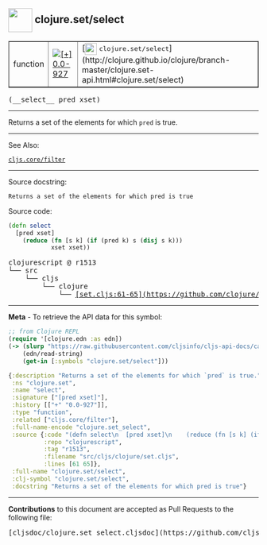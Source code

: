 ## <img width="48px" valign="middle" src="http://i.imgur.com/Hi20huC.png"> clojure.set/select

 <table border="1">
<tr>

<td>function</td>
<td><a href="https://github.com/cljsinfo/cljs-api-docs/tree/0.0-927"><img valign="middle" alt="[+] 0.0-927" src="https://img.shields.io/badge/+-0.0--927-lightgrey.svg"></a> </td>
<td>
[<img height="24px" valign="middle" src="http://i.imgur.com/1GjPKvB.png"> <samp>clojure.set/select</samp>](http://clojure.github.io/clojure/branch-master/clojure.set-api.html#clojure.set/select)
</td>
</tr>
</table>

 <samp>
(__select__ pred xset)<br>
</samp>

---

Returns a set of the elements for which `pred` is true.

---


See Also:

[`cljs.core/filter`](cljs.core_filter.md)<br>

---

Source docstring:

```
Returns a set of the elements for which pred is true
```

Source code:

```clj
(defn select
  [pred xset]
    (reduce (fn [s k] (if (pred k) s (disj s k)))
            xset xset))
```

 <pre>
clojurescript @ r1513
└── src
    └── cljs
        └── clojure
            └── <ins>[set.cljs:61-65](https://github.com/clojure/clojurescript/blob/r1513/src/cljs/clojure/set.cljs#L61-L65)</ins>
</pre>


---

__Meta__ - To retrieve the API data for this symbol:

```clj
;; from Clojure REPL
(require '[clojure.edn :as edn])
(-> (slurp "https://raw.githubusercontent.com/cljsinfo/cljs-api-docs/catalog/cljs-api.edn")
    (edn/read-string)
    (get-in [:symbols "clojure.set/select"]))
```

```clj
{:description "Returns a set of the elements for which `pred` is true.",
 :ns "clojure.set",
 :name "select",
 :signature ["[pred xset]"],
 :history [["+" "0.0-927"]],
 :type "function",
 :related ["cljs.core/filter"],
 :full-name-encode "clojure.set_select",
 :source {:code "(defn select\n  [pred xset]\n    (reduce (fn [s k] (if (pred k) s (disj s k)))\n            xset xset))",
          :repo "clojurescript",
          :tag "r1513",
          :filename "src/cljs/clojure/set.cljs",
          :lines [61 65]},
 :full-name "clojure.set/select",
 :clj-symbol "clojure.set/select",
 :docstring "Returns a set of the elements for which pred is true"}

```

---

__Contributions__ to this document are accepted as Pull Requests to the following file:

 <pre>
[cljsdoc/clojure.set_select.cljsdoc](https://github.com/cljsinfo/cljs-api-docs/blob/master/cljsdoc/clojure.set_select.cljsdoc)
</pre>

